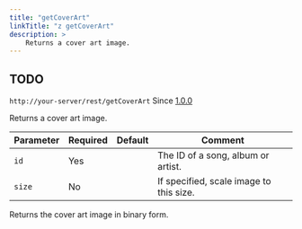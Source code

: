 ```yaml
---
title: "getCoverArt"
linkTitle: "z getCoverArt"
description: >
    Returns a cover art image.
---
```


## TODO

`http://your-server/rest/getCoverArt` Since [1.0.0](../subsonic-versions)

Returns a cover art image.

| Parameter | Required | Default | Comment |
| --- | --- | --- | --- |
| `id` | Yes |     | The ID of a song, album or artist. |
| `size` | No  |     | If specified, scale image to this size. |

Returns the cover art image in binary form.
